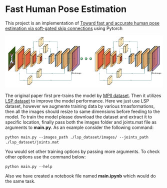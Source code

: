 # Fast Human Pose Estimation
This project is an implementation of [Toward fast and accurate human pose estimation via soft-gated skip connections](https://arxiv.org/abs/2002.11098) using Pytorch

![](images/model_architecture.png)

The original paper first pre-trains the model by [MPII dataset](http://human-pose.mpi-inf.mpg.de/). Then it utilizes [LSP dataset](https://sam.johnson.io/research/lsp.html) to improve the model performance. Here we just use LSP dataset, however we augmente training data by various trnasformations, then all the images should resize to same dimensions before feeding to the model.
To train the model please download the dataset and extract it to specific location, finally pass both the images folder and joints.mat file as arguments to **main.py**. As an example consider the following command:
```
python main.py --images_path ./lsp_dataset/images/ --joints_path ./lsp_dataset/joints.mat
```
You would set other training options by passing more arguments. To check other options use the command below:
```
python main.py --help
```
Also we have created a notebook file named **main.ipynb** which would do the same task.
